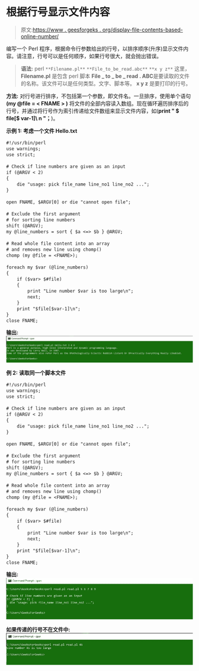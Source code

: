 # 根据行号显示文件内容

> 原文:[https://www . geesforgeks . org/display-file-contents-based-online-number/](https://www.geeksforgeeks.org/display-file-contents-based-on-line-number/)

编写一个 Perl 程序，根据命令行参数给出的行号，以排序顺序(升序)显示文件内容。请注意，行号可以是任何顺序，如果行号很大，就会抛出错误。

> **语法:** perl `**Filename.pl**` `**File_to_be_read.abc**` `**x y z**`
> 这里，
> **Filename.pl** 是包含 perl 脚本
> **File _ to _ be _ read . ABC**是要读取的文件的名称。该文件可以是任何类型。文字、脚本等。
> **x y z** 是要打印的行号。

**方法:**
对行号进行排序，不包括第一个参数，即文件名。一旦排序，使用单个语句 **(my @file = < FNAME > )** 将文件的全部内容读入数组。现在循环遍历排序后的行号，并通过将行号作为索引传递给文件数组来显示文件内容，如(**print " $ file[$ var-1]\ n "；**)。

**示例 1:** **考虑一个文件 Hello.txt**

```
#!/usr/bin/perl
use warnings;
use strict;

# Check if line numbers are given as an input
if (@ARGV < 2)
{
    die "usage: pick file_name line_no1 line_no2 ...";
}

open FNAME, $ARGV[0] or die "cannot open file";

# Exclude the first argument 
# for sorting line numbers
shift (@ARGV); 
my @line_numbers = sort { $a <=> $b } @ARGV; 

# Read whole file content into an array 
# and removes new line using chomp()
chomp (my @file = <FNAME>);

foreach my $var (@line_numbers) 
{
    if ($var> $#file)
    {
        print "Line number $var is too large\n";
        next;
    }
    print "$file[$var-1]\n";
}
close FNAME;
```

**输出:**
![](img/bd2cab9b547c25e3ded27cc5e9dbfb7c.png)

**例 2:** **读取同一个脚本文件**

```
#!/usr/bin/perl
use warnings;
use strict;

# Check if line numbers are given as an input
if (@ARGV < 2)
{
    die "usage: pick file_name line_no1 line_no2 ...";
}

open FNAME, $ARGV[0] or die "cannot open file";

# Exclude the first argument 
# for sorting line numbers
shift (@ARGV); 
my @line_numbers = sort { $a <=> $b } @ARGV; 

# Read whole file content into an array 
# and removes new line using chomp()
chomp (my @file = <FNAME>);

foreach my $var (@line_numbers) 
{
    if ($var> $#file)
    {
        print "Line number $var is too large\n";
        next;
    }
    print "$file[$var-1]\n";
}
close FNAME;
```

**输出:**
![](img/eaac8872c246769c1d71d69fa4d130f9.png)

**如果传递的行号不在文件中:**
![](img/daf011ee70c9acfaa1aebc42f2951662.png)
